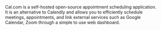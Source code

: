 Cal.com is a self-hosted open-source appointment scheduling application. It is an alternative to Calendly and allows you to efficiently schedule meetings, appointments, and link external services such as Google Calendar, Zoom through a simple to use web dashboard.